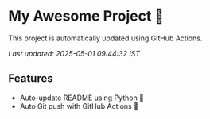 # My Awesome Project 🚀

This project is automatically updated using GitHub Actions.

_Last updated: 2025-05-01 09:44:32 IST_

## Features
- Auto-update README using Python 🐍
- Auto Git push with GitHub Actions 🤖
